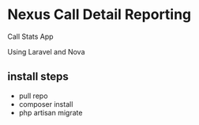 # Nexus Call Detail Reporting

Call Stats App

Using Laravel and Nova

## install steps

- pull repo
- composer install
- php artisan migrate


